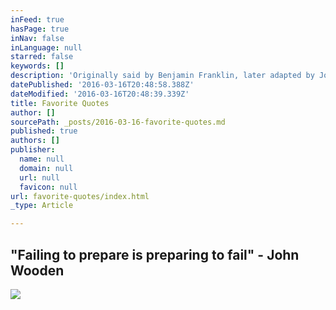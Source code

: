 ```yaml
---
inFeed: true
hasPage: true
inNav: false
inLanguage: null
starred: false
keywords: []
description: 'Originally said by Benjamin Franklin, later adapted by John Wooden'
datePublished: '2016-03-16T20:48:58.388Z'
dateModified: '2016-03-16T20:48:39.339Z'
title: Favorite Quotes
author: []
sourcePath: _posts/2016-03-16-favorite-quotes.md
published: true
authors: []
publisher:
  name: null
  domain: null
  url: null
  favicon: null
url: favorite-quotes/index.html
_type: Article

---
```

## "Failing to prepare is preparing to fail" - John Wooden
![](https://the-grid-user-content.s3-us-west-2.amazonaws.com/b97469ae-1b05-48f1-bba4-44e89c9ab4e9.jpg)
